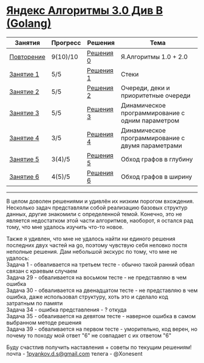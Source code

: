 # [Яндекс Алгоритмы 3.0 Див B (Golang) ](https://yandex.ru/yaintern/training/algorithm-training_3)

Занятия | Прогресс | Решения | Тема 
---------- | --------- | ------ | ------ 
[Повторение](https://contest.yandex.ru/contest/45468/problems/1/) | 9(10)/10 | [Решения 0](https://github.com/Xonesent/Yandex-Algorithms-3.0-Golang/tree/master/Session%200%20Revision%20(1-10)) | Я.Алгоритмы 1.0 + 2.0
[Занятие 1](https://contest.yandex.ru/contest/45468/problems/11/) | 5/5 | [Решения 1](https://github.com/Xonesent/Yandex-Algorithms-3.0-Golang/tree/master/Session%201%20(11-15)) | Стеки
[Занятие 2](https://contest.yandex.ru/contest/45468/problems/16/) | 5/5 | [Решения 2](https://github.com/Xonesent/Yandex-Algorithms-3.0-Golang/tree/master/Session%202%20(16-20)) | Очереди, деки и приоритетные очереди
[Занятие 3](https://contest.yandex.ru/contest/45468/problems/21/) | 5/5 | [Решения 3](https://github.com/Xonesent/Yandex-Algorithms-3.0-Golang/tree/master/Session%203%20(21-25))  | Динамическое программирование с одним параметром
[Занятие 4](https://contest.yandex.ru/contest/45468/problems/26/) | 3/5 | [Решения 4](https://github.com/Xonesent/Yandex-Algorithms-3.0-Golang/tree/master/Session%204%20(26-30)) | Динамическое программирование с двумя параметрами
[Занятие 5](https://contest.yandex.ru/contest/45468/problems/31/) | 3(4)/5 | [Решения 5](https://github.com/Xonesent/Yandex-Algorithms-3.0-Golang/tree/master/Session%205%20(31-35)) | Обход графов в глубину
[Занятие 6](https://contest.yandex.ru/contest/45468/problems/36/) | 4(5)/5 | [Решения 6](https://github.com/Xonesent/Yandex-Algorithms-3.0-Golang/tree/master/Session%206%20(36-40)) | Обход графов в ширину

_____

В целом доволен решениями и удивлён их низким порогом вхождения. Несколько задач представляли собой реализацию базовых структур данных, другие знакомили с определенной темой. Конечно, это не является недостатком этой части алгоритмов, наоборот, я остался рад тому, что мне удалось изучить что-то новое.

Также я удивлен, что мне не удалось найти ни единого решения последних двух частей на go, поэтому чувствую себя неловко постя неполные решения. Дам небольшой экскурс по тому, что мне не удалось:  
Задача 1 - обваливается на третьем тесте - обычно такой ранний обвал связан с краевым случаем  
Задача 29 - обваливается на восьмом тесте - не представляю в чем ошибка  
Задача 30 - обваливается на двенадцатом тесте - не представляю в чем ошибка, даже использовал структуру, хоть это и сделало код затратным по памяти  
Задача 34 - ошибка представления - ? откуда  
Задача 35 - обваливается на девятом тесте - наверное ошибка в самом выбранном методе решения  
Задача 39 - обваливается на первом тесте - уморительно, код верен, но почему то походу мой ответ "6" не совпадает с их ответом "6"  

Буду счастлив получить наставления + советы по текущим решениям! 
почта - 1pyankov.d.s@gmail.com
телега - @Xonesent